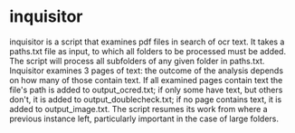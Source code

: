 # inquisitor
inquisitor is a script that examines pdf files in search of ocr text. It takes a paths.txt file as input, to which all folders to be processed must be added. The script will process all subfolders of any given folder in paths.txt.
Inquisitor examines 3 pages of text: the outcome of the analysis depends on how many of those contain text. If all examined pages contain text the file's path is added to output_ocred.txt; if only some have text, but others don't, it is added to output_doublecheck.txt; if no page contains text, it is added to output_image.txt.
The script resumes its work from where a previous instance left, particularly important in the case of large folders.
